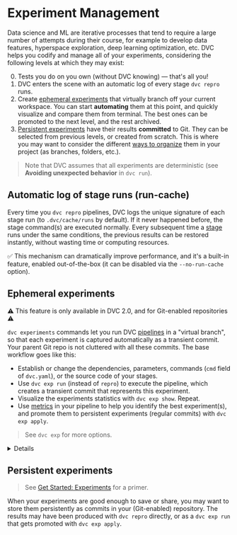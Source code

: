 # Experiment Management

Data science and ML are iterative processes that tend to require a large number
of attempts during their course, for example to develop data features,
hyperspace exploration, deep learning optimization, etc. DVC helps you codify
and manage all of your <abbr>experiments</abbr>, considering the following
levels at which they may exist:

0. Tests you do on you own (without DVC knowing) — that's all you!
1. DVC enters the scene with an automatic log of every stage `dvc repro` runs.
2. Create [ephemeral experiments](#ephemeral-experiments) that virtually branch
   off your current workspace. You can start **automating** them at this point,
   and quickly visualize and compare them from terminal. The best ones can be
   promoted to the next level, and the rest archived.
3. [Persistent experiments](#persistent-experiments) have their results
   **committed** to Git. They can be selected from previous levels, or created
   from scratch. This is where you may want to consider the different
   [ways to organize](#organizing-experimentats) them in your project (as
   branches, folders, etc.).

> Note that DVC assumes that all experiments are deterministic (see **Avoiding
> unexpected behavior** in `dvc run`).

## Automatic log of stage runs (run-cache)

Every time you `dvc repro` pipelines, DVC logs the unique signature of each
stage run (to `.dvc/cache/runs` by default). If it never happened before, the
stage command(s) are executed normally. Every subsequent time a
[stage](/doc/command-reference/run) runs under the same conditions, the previous
results can be restored instantly, without wasting time or computing resources.

✅ This mechanism can dramatically improve performance, and it's a built-in
feature, enabled out-of-the-box (it can be disabled via the `--no-run-cache`
option).

## Ephemeral experiments

⚠️ This feature is only available in DVC 2.0, and for Git-enabled
<abbr>repositories</abbr> ⚠️

`dvc experiments` commands let you run DVC
[pipelines](/doc/command-reference/dag) in a "virtual branch", so that each
experiment is captured automatically as a transient commit. Your parent Git repo
is not cluttered with all these commits. The base workflow goes like this:

- Establish or change the <abbr>dependencies</abbr>, <abbr>parameters</abbr>,
  commands (`cmd` field of `dvc.yaml`), or the source code of your stages.
- Use `dvc exp run` (instead of `repro`) to execute the pipeline, which creates
  a transient commit that represents this experiment.
- Visualize the experiments statistics with `dvc exp show`. Repeat.
- Use [metrics](/doc/command-reference/metrics) in your pipeline to help you
  identify the best experiment(s), and promote them to persistent experiments
  (regular commits) with `dvc exp apply`.

> See `dvc exp` for more options.

<details>

### What are _virtual branches_ and _transient commits_?

DVC uses actual commits under custom

[Git references](https://git-scm.com/book/en/v2/Git-Internals-Git-References)
(found in `.git/refs/exps`) to keep track of `dvc exp run` branches. The first
run has the current Git repo's `HEAD` as parent. Each reference has a unique
signature similar to the entries in the <abbr>run-cache</abbr>.

</details>

## Persistent experiments

> See [Get Started: Experiments](/doc/start/experiments) for a primer.

When your experiments are good enough to save or share, you may want to store
them persistently as commits in your (Git-enabled) <abbr>repository</abbr>. The
results may have been produced with `dvc repro` directly, or as a `dvc exp run`
that gets promoted with `dvc exp apply`.
